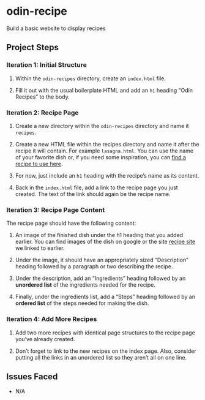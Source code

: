# odin-recipe

Build a basic website to display recipes

## Project Steps

### Iteration 1: Initial Structure

1. Within the `odin-recipes` directory, create an `index.html` file.

2. Fill it out with the usual boilerplate HTML and add an `h1` heading “Odin Recipes” to the body.

### Iteration 2: Recipe Page

1. Create a new directory within the `odin-recipes` directory and name it `recipes`.

2. Create a new HTML file within the recipes directory and name it after the recipe it will contain. For example `lasagna.html`. You can use the name of your favorite dish or, if you need some inspiration, you can [find a recipe to use here](https://www.allrecipes.com/).

3. For now, just include an `h1` heading with the recipe’s name as its content.

4. Back in the `index.html` file, add a link to the recipe page you just created. The text of the link should again be the recipe name.

### Iteration 3: Recipe Page Content
The recipe page should have the following content:

1. An image of the finished dish under the h1 heading that you added earlier. You can find images of the dish on google or the site [recipe site](https://www.allrecipes.com/) we linked to earlier.

2. Under the image, it should have an appropriately sized “Description” heading followed by a paragraph or two describing the recipe.

3. Under the description, add an “Ingredients” heading followed by an **unordered list** of the ingredients needed for the recipe.

4. Finally, under the ingredients list, add a “Steps” heading followed by an **ordered list** of the steps needed for making the dish.

### Iteration 4: Add More Recipes
1. Add two more recipes with identical page structures to the recipe page you’ve already created.

2. Don’t forget to link to the new recipes on the index page. Also, consider putting all the links in an unordered list so they aren’t all on one line.

## Issues Faced

- N/A
